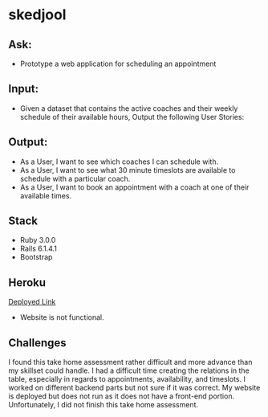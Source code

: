 # skedjool

## Ask:
- Prototype a web application for scheduling an appointment

## Input:
- Given a dataset that contains the active coaches and their weekly schedule of their available hours, Output the following User Stories:

## Output:
- As a User, I want to see which coaches I can schedule with.
- As a User, I want to see what 30 minute timeslots are available to schedule with a particular coach.
- As a User, I want to book an appointment with a coach at one of their available times.

## Stack
- Ruby 3.0.0
- Rails 6.1.4.1
- Bootstrap 

## Heroku
[Deployed Link](https://skedjool.herokuapp.com/)
- Website is not functional.

## Challenges

I found this take home assessment rather difficult and more advance than my skillset could handle. I had a difficult time creating the relations in the table, especially in regards to appointments, availability, and timeslots. I worked on different backend parts but not sure if it was correct. My website is deployed but does not run as it does not have a front-end portion. Unfortunately, I did not finish this take home assessment.

